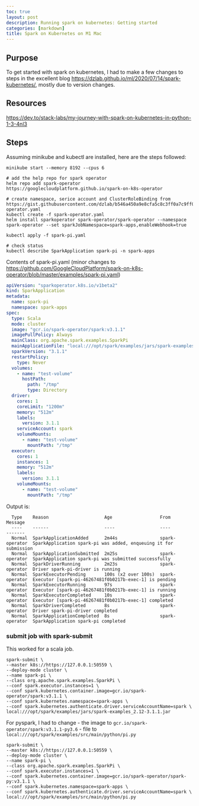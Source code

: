 ```yaml
---
toc: true
layout: post
description: Running spark on kubernetes: Getting started
categories: [markdown]
title: Spark on Kubernetes on M1 Mac
---
```

## Purpose
To get started with spark on kubernetes, I had to make a few changes to steps in the excellent blog 
https://dzlab.github.io/ml/2020/07/14/spark-kubernetes/, mostly due to version changes. 

## Resources
https://dev.to/stack-labs/my-journey-with-spark-on-kubernetes-in-python-1-3-4nl3

## Steps
Assuming minikube and kubectl are installed, here are the steps followed:

```shell
minikube start --memory 8192 --cpus 6

# add the help repo for spark operator
helm repo add spark-operator https://googlecloudplatform.github.io/spark-on-k8s-operator

# create namespace, serice account and ClusterRoleBinding from https://gist.githubusercontent.com/dzlab/b546a450a9e8cfa5c8c3ff0a7c9ff091/raw/a7487fe13f96c0a5ad576aad8548c342e9781994/spark-operator.yaml
kubectl create -f spark-operator.yaml
helm install sparkoperator spark-operator/spark-operator --namespace spark-operator --set sparkJobNamespace=spark-apps,enableWebhook=true

kubectl apply -f spark-pi.yaml

# check status
kubectl describe SparkApplication spark-pi -n spark-apps
```

Contents of spark-pi.yaml (minor changes to https://github.com/GoogleCloudPlatform/spark-on-k8s-operator/blob/master/examples/spark-pi.yaml)

```yaml
apiVersion: "sparkoperator.k8s.io/v1beta2"
kind: SparkApplication
metadata:
  name: spark-pi
  namespace: spark-apps
spec:
  type: Scala
  mode: cluster
  image: "gcr.io/spark-operator/spark:v3.1.1"
  imagePullPolicy: Always
  mainClass: org.apache.spark.examples.SparkPi
  mainApplicationFile: "local:///opt/spark/examples/jars/spark-examples_2.12-3.1.1.jar"
  sparkVersion: "3.1.1"
  restartPolicy:
    type: Never
  volumes:
    - name: "test-volume"
      hostPath:
        path: "/tmp"
        type: Directory
  driver:
    cores: 1
    coreLimit: "1200m"
    memory: "512m"
    labels:
      version: 3.1.1
    serviceAccount: spark
    volumeMounts:
      - name: "test-volume"
        mountPath: "/tmp"
  executor:
    cores: 1
    instances: 1
    memory: "512m"
    labels:
      version: 3.1.1
    volumeMounts:
      - name: "test-volume"
        mountPath: "/tmp"
```

Output is:

```shell
  Type    Reason                     Age                  From            Message
  ----    ------                     ----                 ----            -------
  Normal  SparkApplicationAdded      2m44s                spark-operator  SparkApplication spark-pi was added, enqueuing it for submission
  Normal  SparkApplicationSubmitted  2m25s                spark-operator  SparkApplication spark-pi was submitted successfully
  Normal  SparkDriverRunning         2m23s                spark-operator  Driver spark-pi-driver is running
  Normal  SparkExecutorPending       100s (x2 over 100s)  spark-operator  Executor [spark-pi-46267481f0b0217b-exec-1] is pending
  Normal  SparkExecutorRunning       97s                  spark-operator  Executor [spark-pi-46267481f0b0217b-exec-1] is running
  Normal  SparkExecutorCompleted     10s                  spark-operator  Executor [spark-pi-46267481f0b0217b-exec-1] completed
  Normal  SparkDriverCompleted       8s                   spark-operator  Driver spark-pi-driver completed
  Normal  SparkApplicationCompleted  8s                   spark-operator  SparkApplication spark-pi completed
```

### submit job with spark-submit
This worked for a scala job. 

```shell
spark-submit \
--master k8s://https://127.0.0.1:50559 \
--deploy-mode cluster \
--name spark-pi \
--class org.apache.spark.examples.SparkPi \
--conf spark.executor.instances=1 \
--conf spark.kubernetes.container.image=gcr.io/spark-operator/spark:v3.1.1 \
--conf spark.kubernetes.namespace=spark-apps \
--conf spark.kubernetes.authenticate.driver.serviceAccountName=spark \
local:///opt/spark/examples/jars/spark-examples_2.12-3.1.1.jar
```

For pyspark, I had to change 
    - the image to `gcr.io/spark-operator/spark:v3.1.1-py3.6`
    - file to `local:///opt/spark/examples/src/main/python/pi.py`

```shell
spark-submit \
--master k8s://https://127.0.0.1:50559 \
--deploy-mode cluster \
--name spark-pi \
--class org.apache.spark.examples.SparkPi \
--conf spark.executor.instances=1 \
--conf spark.kubernetes.container.image=gcr.io/spark-operator/spark-py:v3.1.1 \
--conf spark.kubernetes.namespace=spark-apps \
--conf spark.kubernetes.authenticate.driver.serviceAccountName=spark \
local:///opt/spark/examples/src/main/python/pi.py
```


